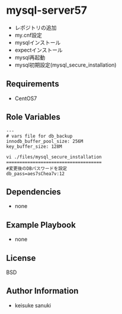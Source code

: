 mysql-server57
=========

- レポジトリの追加
- my.cnf設定
- mysqlインストール
- expectインストール
- mysql再起動
- mysql初期設定(mysql_secure_installation)

Requirements
------------

- CentOS7

Role Variables
--------------

```
---
# vars file for db_backup
innodb_buffer_pool_size: 256M
key_buffer_size: 128M
```

```
vi ./files/mysql_secure_installation
====================================
#変更後のDBパスワードを設定
db_pass=aes7sChea7v:12
```

Dependencies
------------

- none

Example Playbook
----------------

- none

License
-------

BSD

Author Information
------------------

- keisuke sanuki 
